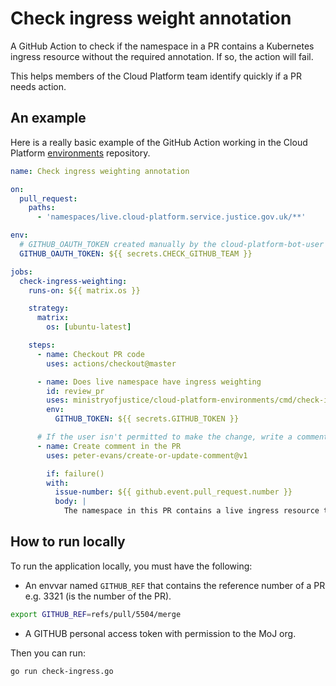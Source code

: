 # Check ingress weight annotation

A GitHub Action to check if the namespace in a PR contains a Kubernetes ingress resource without the required annotation. If so, the action will fail.

This helps members of the Cloud Platform team identify quickly if a PR needs action.

## An example

Here is a really basic example of the GitHub Action working in the Cloud Platform [environments](https://github.com/ministryofjustice/cloud-platform-environments/) repository.

```yaml
name: Check ingress weighting annotation

on:
  pull_request:
    paths:
      - 'namespaces/live.cloud-platform.service.justice.gov.uk/**'

env:
  # GITHUB_OAUTH_TOKEN created manually by the cloud-platform-bot-user in last pass.
  GITHUB_OAUTH_TOKEN: ${{ secrets.CHECK_GITHUB_TEAM }}

jobs:
  check-ingress-weighting:
    runs-on: ${{ matrix.os }}

    strategy:
      matrix:
        os: [ubuntu-latest]

    steps:
      - name: Checkout PR code
        uses: actions/checkout@master

      - name: Does live namespace have ingress weighting
        id: review_pr
        uses: ministryofjustice/cloud-platform-environments/cmd/check-ingress@main
        env:
          GITHUB_TOKEN: ${{ secrets.GITHUB_TOKEN }}

      # If the user isn't permitted to make the change, write a comment in the issue.
      - name: Create comment in the PR
        uses: peter-evans/create-or-update-comment@v1

        if: failure()
        with:
          issue-number: ${{ github.event.pull_request.number }}
          body: |
            The namespace in this PR contains a live ingress resource that doesn't have the correct weighting annotation.
```

## How to run locally

To run the application locally, you must have the following:

- An envvar named `GITHUB_REF` that contains the reference number of a PR e.g. 3321 (is the number of the PR).

```bash
export GITHUB_REF=refs/pull/5504/merge
```

- A GITHUB personal access token with permission to the MoJ org.

Then you can run:

```bash
go run check-ingress.go
```
